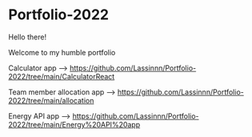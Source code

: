 # Portfolio-2022
Hello there!

Welcome to my humble portfolio

Calculator app -->  https://github.com/Lassinnn/Portfolio-2022/tree/main/CalculatorReact

Team member allocation app --> https://github.com/Lassinnn/Portfolio-2022/tree/main/allocation

Energy API app --> https://github.com/Lassinnn/Portfolio-2022/tree/main/Energy%20API%20app
